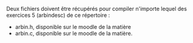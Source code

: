 Deux fichiers doivent être récupérés pour compiler n'importe lequel des exercices 5 (arbindesc) de ce répertoire :
* arbin.h, disponible sur le moodle de la matière
* arbin.c, disponible sur le moodle de la matière.
